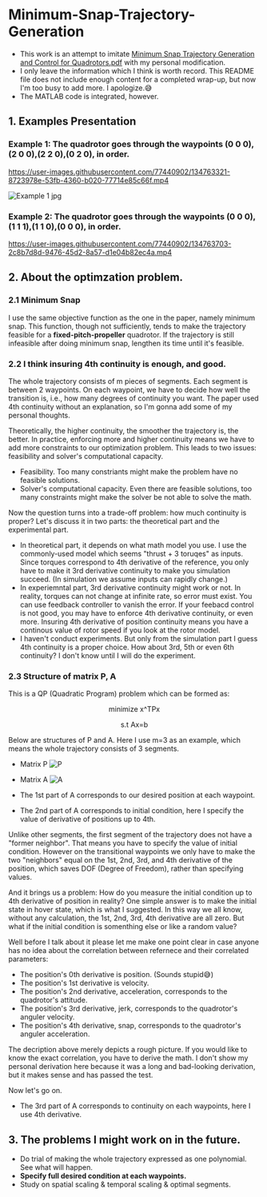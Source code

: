 # Minimum-Snap-Trajectory-Generation
* This work is an attempt to imitate [Minimum Snap Trajectory Generation and Control for Quadrotors.pdf](https://github.com/JiashengAtGitHub/Minimum-Snap-Trajectory-Generation/files/7230819/2011.-.cited.1050.-.Minimum.snap.trajectorygeneration.and.control.for.quadrotors.pdf) with my personal modification. 
* I only leave the information which I think is worth record. This README file does not include enough content for a completed wrap-up, but now I'm too busy to add more. I  apologize.:sweat_smile:
* The MATLAB code is integrated, however.

## 1. Examples Presentation
### Example 1: The quadrotor goes through the waypoints (0 0 0),(2 0 0),(2 2 0),(0 2 0), in order.
https://user-images.githubusercontent.com/77440902/134763321-8723978e-53fb-4360-b020-77714e85c66f.mp4

![Example 1 jpg](https://user-images.githubusercontent.com/77440902/134763342-5abc6835-1633-4ff3-a85d-bf342e442d09.jpg)
### Example 2: The quadrotor goes through the waypoints (0 0 0),(1 1 1),(1 1 0),(0 0 0), in order.
https://user-images.githubusercontent.com/77440902/134763703-2c8b7d8d-9476-45d2-8a57-d1e04b82ec4a.mp4

## 2. About the optimzation problem.
### 2.1 Minimum Snap
I use the same objective function as the one in the paper, namely minimum snap. This function, though not sufficiently, tends to make the trajectory feasible for a **fixed-pitch-propeller** quadrotor. If the trajectory is still infeasible after doing minimum snap, lengthen its time until it's feasible.
### 2.2 I think insuring 4th continuity is enough, and good.
The whole trajectory consists of m pieces of segments. Each segment is between 2 waypoints. On each waypoint, we have to decide how well the transition is, i.e., how many degrees of continuity you want. The paper used 4th continuity without an explanation, so I'm gonna add some of my personal thoughts.

Theoretically, the higher continuity, the smoother the trajectory is, the better. In practice, enforcing more and higher continuity means we have to add more constraints to our optimization problem. This leads to two issues: feasibility and solver's computational capacity.
* Feasibility. Too many constriants might make the problem have no feasible solutions.
* Solver's computational capacity. Even there are feasible solutions, too many constraints might make the solver be not able to solve the math. 

Now the question turns into a trade-off problem: how much continuity is proper? Let's discuss it in two parts: the theoretical part and the experimental part.
* In theoretical part, it depends on what math model you use. I use the commonly-used model which seems "thrust + 3 toruqes" as inputs. Since torques correspond to 4th derivative of the reference, you only have to make it 3rd derivative continuity to make you simulation succeed. (In simulation we assume inputs can rapidly change.)
* In experiemntal part, 3rd derivative continuity might work or not. In reality, torques can not change at infinite rate, so error must exist. You can use feedback controller to vanish the error. If your feebacd control is not good, you may have to enforce 4th derivative continuity, or even more. Insuring 4th derivative of position continuity means you have a continous value of rotor speed if you look at the rotor model.
* I haven't conduct experiments. But only from the simulation part I guess 4th continuity is a proper choice. How about 3rd, 5th or even 6th continuity? I don't know until I will do the experiment.
  
### 2.3 Structure of matrix P, A 
This is a QP (Quadratic Program) problem which can be formed as:
<p align="center"> minimize  x^TPx </p> 
<p align="center">  s.t  Ax=b  </p> 
Below are structures of P and A. Here I use m=3 as an example, which means the whole trajectory consists of 3 segments.

* Matrix P
![P](https://user-images.githubusercontent.com/77440902/134834859-c033ec08-572d-4196-8524-f5aa26df608e.jpg)

* Matrix A
![A](https://user-images.githubusercontent.com/77440902/134834877-31e0a134-4edb-4533-b43c-045fb128f078.jpg)
* The 1st part of A corresponds to our desired position at each waypoint.
* The 2nd part of A corresponds to initial condition, here I specify the value of derivative of positions up to 4th.

Unlike other segments, the first segment of the trajectory does not have a "former neighbor". That means you have to specify the value of initial condition. However on the transitional waypoints we only have to make the two "neighbors" equal on the 1st, 2nd, 3rd, and 4th derivative of the position, which saves DOF (Degree of Freedom), rather than specifying values.

And it brings us a problem: How do you measure the initial condition up to 4th derivative of position in reality? 
One simple answer is to make the initial state in hover state, which is what I suggested. In this way we all know, without any calculation, the 1st, 2nd, 3rd, 4th derivative are all zero. But what if the initial condition is somenthing else or like a random value?

Well before I talk about it please let me make one point clear in case anyone has no idea about the correlation between refernece and their correlated parameters:
* The position's 0th derivative is position. (Sounds stupid:sweat_smile:)
* The position's 1st derivative is velocity.
* The position's 2nd derivative, acceleration, corresponds to the quadrotor's attitude. 
* The position's 3rd derivative, jerk, corresponds to the quadrotor's anguler velocity.
* The position's 4th derivative, snap, corresponds to the quadrotor's anguler acceleration.

The decription above merely depicts a rough picture. If you would like to know the exact correlation, you have to derive the math. I don't show my personal derivation here because it was a long and bad-looking derivation, but it makes sense and has passed the test.

Now let's go on. 

* The 3rd part of A corresponds to continuity on each waypoints, here I use 4th derivative.

## 3. The problems I might work on in the future.
* Do trial of making the whole trajectory expressed as one polynomial. See what will happen.
* **Specify full desired condition at each waypoints.**
* Study on spatial scaling & temporal scaling & optimal segments.
